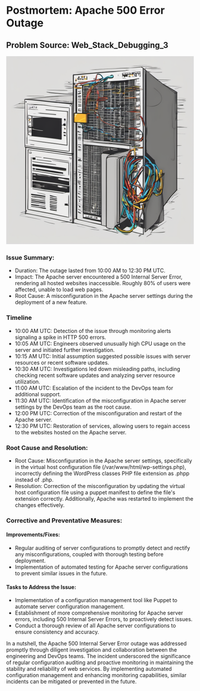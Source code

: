 # Postmortem: Apache 500 Error Outage

## Problem Source: Web_Stack_Debugging_3
![Problem-arises](404.png)
### Issue Summary:

* Duration: The outage lasted from 10:00 AM to 12:30 PM UTC.
* Impact: The Apache server encountered a 500 Internal Server Error, rendering all hosted websites inaccessible. Roughly 80% of users were affected, unable to load web pages.
* Root Cause: A misconfiguration in the Apache server settings during the deployment of a new feature.

### Timeline

* 10:00 AM UTC: Detection of the issue through monitoring alerts signaling a spike in HTTP 500 errors.
* 10:05 AM UTC: Engineers observed unusually high CPU usage on the server and initiated further investigation.
* 10:15 AM UTC: Initial assumption suggested possible issues with server resources or recent software updates.
* 10:30 AM UTC: Investigations led down misleading paths, including checking recent software updates and analyzing server resource utilization.
* 11:00 AM UTC: Escalation of the incident to the DevOps team for additional support.
* 11:30 AM UTC: Identification of the misconfiguration in Apache server settings by the DevOps team as the root cause.
* 12:00 PM UTC: Correction of the misconfiguration and restart of the Apache server.
* 12:30 PM UTC: Restoration of services, allowing users to regain access to the websites hosted on the Apache server.

### Root Cause and Resolution:

* Root Cause: Misconfiguration in the Apache server settings, specifically in the virtual host configuration file (/var/www/html/wp-settings.php), incorrectly defining the WordPress classes PHP file extension as .phpp instead of .php.
* Resolution: Correction of the misconfiguration by updating the virtual host configuration file using a puppet manifest to define the file's extension correctly. Additionally, Apache was restarted to implement the changes effectively.

### Corrective and Preventative Measures:

#### Improvements/Fixes:

* Regular auditing of server configurations to promptly detect and rectify any misconfigurations, coupled with thorough testing before deployment.
* Implementation of automated testing for Apache server configurations to prevent similar issues in the future.

#### Tasks to Address the Issue:

* Implementation of a configuration management tool like Puppet to automate server configuration management.
* Establishment of more comprehensive monitoring for Apache server errors, including 500 Internal Server Errors, to proactively detect issues.
* Conduct a thorough review of all Apache server configurations to ensure consistency and accuracy.

In a nutshell, the Apache 500 Internal Server Error outage was addressed promptly through diligent investigation and collaboration between the engineering and DevOps teams. The incident underscored the significance of regular configuration auditing and proactive monitoring in maintaining the stability and reliability of web services. By implementing automated configuration management and enhancing monitoring capabilities, similar incidents can be mitigated or prevented in the future.